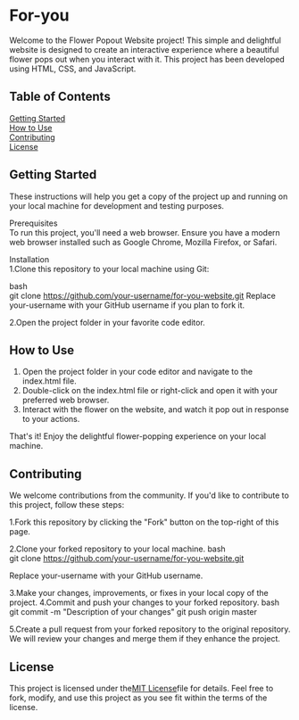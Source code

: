 # For-you
Welcome to the Flower Popout Website project! This simple and delightful website is designed to create an interactive experience where a beautiful flower pops out when you interact with it. This project has been developed using HTML, CSS, and JavaScript.
## Table of Contents

[Getting Started](#getting-started)<br>
[How to Use](#How-to-Use)<br>
[Contributing](#contributing)<br>
[License](#license)<br>

## Getting Started
These instructions will help you get a copy of the project up and running on your local machine for development and testing purposes.<br>

Prerequisites<br>
To run this project, you'll need a web browser. Ensure you have a modern web browser installed such as Google Chrome, Mozilla Firefox, or Safari.<br>

 Installation <br>
1.Clone this repository to your local machine using Git:

bash<br>
 git clone https://github.com/your-username/for-you-website.git
Replace your-username with your GitHub username if you plan to fork it.

 2.Open the project folder in your favorite code editor.

## How to Use

1. Open the project folder in your code editor and navigate to the index.html file.
2. Double-click on the index.html file or right-click and open it with your preferred web browser.
3. Interact with the flower on the website, and watch it pop out in response to your actions.

That's it! Enjoy the delightful flower-popping experience on your local machine.

## Contributing

We welcome contributions from the community. If you'd like to contribute to this project, follow these steps:

1.Fork this repository by clicking the "Fork" button on the top-right of this page.

2.Clone your forked repository to your local machine.
bash<br>
git clone https://github.com/your-username/for-you-website.git

Replace your-username with your GitHub username.

3.Make your changes, improvements, or fixes in your local copy of the project.
4.Commit and push your changes to your forked repository.
bash<br>
git commit -m "Description of your changes"
git push origin master

5.Create a pull request from your forked repository to the original repository. We will review your changes and merge them if they enhance the project.

## License

This project is licensed under the[MIT License](LICENSE)file for details. Feel free to fork, modify, and use this project as you see fit within the terms of the license.
